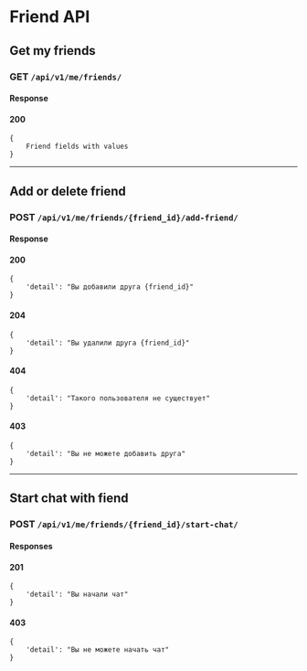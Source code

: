# Friend API

## Get my friends
### GET `/api/v1/me/friends/`
#### Response
#### 200
```
{
    Friend fields with values
}
```
***
## Add or delete friend
### POST `/api/v1/me/friends/{friend_id}/add-friend/`
#### Response 
#### 200
```
{
    'detail': "Вы добавили друга {friend_id}"
}
```
#### 204
```
{
    'detail': "Вы удалили друга {friend_id}"
}
```

#### 404
```
{
    'detail': "Такого пользователя не существует"
}
```
#### 403
```
{
    'detail': "Вы не можете добавить друга"
}
```
***

## Start chat with fiend
### POST `/api/v1/me/friends/{friend_id}/start-chat/`
#### Responses
#### 201
```
{
    'detail': "Вы начали чат"
}
```
#### 403 
```
{
    'detail': "Вы не можете начать чат"
}
```